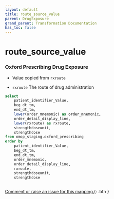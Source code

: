 ```yaml
---
layout: default
title: route_source_value
parent: DrugExposure
grand_parent: Transformation Documentation
has_toc: false
---
```

# route_source_value
### Oxford Prescribing Drug Exposure
* Value copied from `rxroute`

* `rxroute` The route of drug administration 

```sql
select
	patient_identifier_Value,
	beg_dt_tm,
	end_dt_tm,
	lower(order_mnemonic) as order_mnemonic,
	order_detail_display_line,
	lower(rxroute) as rxroute,
	strengthdoseunit,
	strengthdose
from omop_staging.oxford_prescribing
order by
	patient_identifier_Value,
	beg_dt_tm,
	end_dt_tm,
	order_mnemonic,
	order_detail_display_line,
	rxroute,
	strengthdoseunit,
	strengthdose
	
```


[Comment or raise an issue for this mapping.](https://github.com/answerdigital/oxford-omop-data-mapper/issues/new?title=OMOP%20DrugExposure%20table%20route_source_value%20field%20Oxford%20Prescribing%20Drug%20Exposure%20mapping){: .btn }
